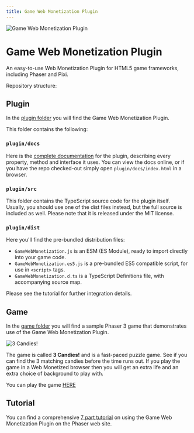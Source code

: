 ```yaml
---
title: Game Web Monetization Plugin
---
```


![Game Web Monetization Plugin](https://raw.githubusercontent.com/photonstorm/gamewebmonetization/main/banner.jpg "Game Web Monetization Plugin")

# Game Web Monetization Plugin

An easy-to-use Web Monetization Plugin for HTML5 game frameworks, including Phaser and Pixi.

Repository structure:

## Plugin

In the [plugin folder](https://github.com/photonstorm/gamewebmonetization/tree/main/plugin) you will find the Game Web Monetization Plugin.

This folder contains the following:

### `plugin/docs`

Here is the [complete documentation](https://photonstorm.github.io/gamewebmonetization/plugin/docs/) for the plugin, describing every property, method and interface it uses. You can view the docs online, or if you have the repo checked-out simply open `plugin/docs/index.html` in a browser.

### `plugin/src`

This folder contains the TypeScript source code for the plugin itself. Usually, you should use one of the dist files instead, but the full source is included as well. Please note that it is released under the MIT license.

### `plugin/dist`

Here you'll find the pre-bundled distribution files:

* `GameWebMonetization.js` is an ESM (ES Module), ready to import directly into your game code.
* `GameWebMonetization.es5.js` is a pre-bundled ES5 compatible script, for use in `<script>` tags.
* `GameWebMonetization.d.ts` is a TypeScript Definitions file, with accompanying source map.

Please see the tutorial for further integration details.

## Game

In the [game folder](https://github.com/photonstorm/gamewebmonetization/tree/main/game) you will find a sample Phaser 3 game that demonstrates use of the Game Web Monetization Plugin.

![3 Candies!](https://raw.githubusercontent.com/photonstorm/gamewebmonetization/main/3candies.png "3 Candies!")

The game is called **3 Candies!** and is a fast-paced puzzle game. See if you can find the 3 matching candies before the time runs out. If you play the game in a Web Monetized browser then you will get an extra life and an extra choice of background to play with.

You can play the game [HERE](https://photonstorm.github.io/gamewebmonetization/game/)

## Tutorial

You can find a comprehensive [7 part tutorial](https://phaser.io/tutorials/game-web-monetization) on using the Game Web Monetization Plugin on the Phaser web site.
